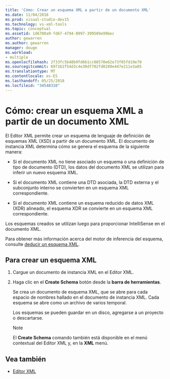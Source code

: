 ```yaml
---
title: 'Cómo: Crear un esquema XML a partir de un documento XML'
ms.date: 11/04/2016
ms.prod: visual-studio-dev15
ms.technology: vs-xml-tools
ms.topic: conceptual
ms.assetid: 1d6700a9-fd67-4794-8997-399589e99bec
author: gewarren
ms.author: gewarren
manager: douge
ms.workload:
- multiple
ms.openlocfilehash: 2f33fc5b48b9fd6b1cc08570e62e73f05fd19e70
ms.sourcegitcommit: 697162f54d3c4e30df702fd0289e447e211e3a85
ms.translationtype: MT
ms.contentlocale: es-ES
ms.lasthandoff: 05/25/2018
ms.locfileid: "34548310"
---
```

# <a name="how-to-create-an-xml-schema-from-an-xml-document"></a>Cómo: crear un esquema XML a partir de un documento XML

El Editor XML permite crear un esquema de lenguaje de definición de esquemas XML (XSD) a partir de un documento XML. El documento de instancia XML determina cómo se genera el esquema de la siguiente manera:

-   Si el documento XML no tiene asociado un esquema o una definición de tipo de documento (DTD), los datos del documento XML se utilizan para inferir un nuevo esquema XML.

-   Si el documento XML contiene una DTD asociada, la DTD externa y el subconjunto interno se convierten en un esquema XML correspondiente.

-   Si el documento XML contiene un esquema reducido de datos XML (XDR) alineado, el esquema XDR se convierte en un esquema XML correspondiente.

Los esquemas creados se utilizan luego para proporcionar IntelliSense en el documento XML.

Para obtener más información acerca del motor de inferencia del esquema, consulte [deducir un esquema XML](/dotnet/standard/data/xml/inferring-an-xml-schema).

## <a name="to-create-an-xml-schema"></a>Para crear un esquema XML

1.  Cargue un documento de instancia XML en el Editor XML.

2.  Haga clic en el **Create Schema** botón desde la **barra de herramientas**.

     Se crea un documento de esquema XML, que se abre para cada espacio de nombres hallado en el documento de instancia XML. Cada esquema se abre como un archivo de varios temporal.

     Los esquemas se pueden guardar en un disco, agregarse a un proyecto o descartarse.

    > [!NOTE]
    >  El **Create Schema** comando también está disponible en el menú contextual del Editor XML y, en la **XML** menú.

## <a name="see-also"></a>Vea también

- [Editor XML](../xml-tools/xml-editor.md)